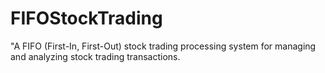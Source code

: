 # FIFOStockTrading
"A FIFO (First-In, First-Out) stock trading processing system for managing and analyzing stock trading transactions.
